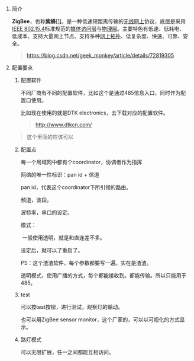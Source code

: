 1. 简介

   **ZigBee**，也称**紫蜂**[[1\]](https://zh.wikipedia.org/wiki/ZigBee#cite_note-1)，是一种低速短距离传输的[无线网上](https://zh.wikipedia.org/wiki/%E7%84%A1%E7%B7%9A%E7%B6%B2%E8%B7%AF)协议，底层是采用[IEEE 802.15.4](https://zh.wikipedia.org/wiki/IEEE_802)标准规范的[媒体访问层](https://zh.wikipedia.org/wiki/%E5%AA%92%E9%AB%94%E5%AD%98%E5%8F%96%E6%8E%A7%E5%88%B6)与[物理层](https://zh.wikipedia.org/wiki/%E5%AF%A6%E9%AB%94%E5%B1%A4)。主要特色有低速、低耗电、低成本、支持大量网上节点、支持多种[网上拓扑](https://zh.wikipedia.org/wiki/%E7%B6%B2%E7%B5%A1%E6%8B%93%E6%92%B2)、低复杂度、快速、可靠、安全。

   > https://blog.csdn.net/geek_monkey/article/details/72819305

2. 配置要点

   1. 配置软件

      不同厂商有不同的配置软件，比如这个是通过485信息入口，同时作为配置口使用。

      比如现在使用的就是DTK electronics，去下载对应的配置软件。

      > http://www.dtkcn.com/
   >
      > 这个里面的应该可以

   2. 配置点

      每一个局域网中都有个coordinator，协调者作为指挥

      网络的唯一性标识：pan id + 信道

      pan id，代表这个coordinator下所引领的路由。

      频道，波段。

      波特率，串口的设定。

      模式：

      ​	一般使用透明，就是和直连差不多。

      设定后，就可以了重启了。

      PS：这个渣渣软件，每个参数都要写一遍。实在是渣渣。

      透明模式，使用广播的方式，每个都能接收到。都能传输。所以只能用于485。

   3. test

      可以按test按钮，进行测试，观察灯的煽动。

      也可以用ZigBee sensor monitor，这个厂家的，可以以可视化的方式显示。
   
   4. 路灯模式
   
      可以无限扩展，任一之间都能互相访问。
